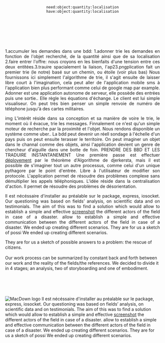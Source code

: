  <br><br><br><br>
 <p align="center">
<code>need:object:quantity:localisation</code><br>
<code>have:object:quantity:localisation</code>
 </p>
<br><br><br><br><br>

 <p align="justify">
1.accumuler les demandes dans une bdd: 1.adonner trie les demandes en fonction de l'objet recherché, de la quantité ainsi que de sa localisation 2.faire entrer l'offre: nous croyons en les bienfaits d'une tension entre ces deux entitées.3.trauire spacialement la liaison, l'ap23.pngplication fait un premier trie (le notre) basé sur un chemin, ou étoile (voir plus bas) Nous fournissons ici simplement l'algorithme de trie, il s'agit ensuite de laisser libre court à l'imagination, cela peut aller de l'application mobile sms à l'application bien plus performant comme celui de google map par example. Adonner est une application autonome de serveur, elle possède des entrées puis une sortie.. Elle règle les équations d'échange. Le client est lui simple visualiseur. On peut très bien penser un simple renvoie de numéro de téléphone jusqu'à des cartes militaires.
</p>

 <p align="justify">img
L'intérêt réside dans sa conception et sa manière de voire le trie, le moment où il évacue, trie les messages. Finnalement ce n'est qu'un simple moteur de recherche par la proximité et l'objet. Nous rendons disponible un système comme uber.. La bdd peut devenir un réell sondage à l'échelle d'un pays puis on peut ensuite terasser le territoire. On peut imaginer un objet dans le channal comme des objets, ainsi l'application devient un genre de chercheur d'aiguille dans une botte de foin. PRENDRE DES BBD ET LES TRADUIRE INSTANTANEMENT Une première passe est effectuer <a href=/example>déployement</a>  par le théorème d'Algorithme de djerkersta, mais il est possible de s'imaginer tout un autre processus, comme celui d'un unique pythagore par le point d'entrée. Libre à l'utilisateur de modifier son protocole. L'application permet de résoudre des problèmes complexe sans démultiplier les appels téléphoniques. L'idée réside dans la centralisation d'action. Il permet de résoudre des problèmes de désorientation.
</p>

 <p align="justify">
Il est nécéssaire d'installer au préalable sur le package, express, iosocket. Our questioning was based on fields’ analysis, on scientific data and on testimonials. The aim of this was to find a solution which would allow to establish a simple and effective <a href=/example>screenshot</a> the different actors of the field in case of a disaster. allow to establish a simple and effective communication between the different actors of the field in case of a disaster. We ended up creating different scenarios. They are for us a sketch of possi We ended up creating different scenarios. 
 </p>
 
They are for us a sketch of possible answers to a problem: the rescue of citizens. 
<BR><BR>Our work process can be summarized by constant back and forth between our work and the reality of the fields/the references. We decided to divide it in 4 stages; an analysis, two of storyboarding and one of embodiment. </p>
 <br><br> <br><br>
   ![MacDown logo](example/44.png)
 Il est nécéssaire d'installer au préalable sur le package, express, iosocket. Our questioning was based on fields’ analysis, on scientific data and on testimonials. The aim of this was to find a solution which would allow to establish a simple and effective <a href=/example>screenshot</a> the different actors of the field in case of a disaster. allow to establish a simple and effective communication between the different actors of the field in case of a disaster. We ended up creating different scenarios. They are for us a sketch of possi We ended up creating different scenarios. 



